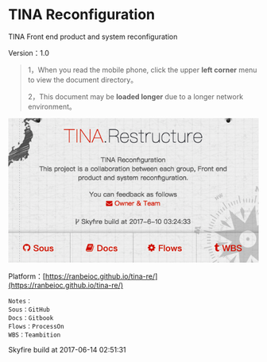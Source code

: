 # TINA Reconfiguration

TINA Front end product and system reconfiguration

Version：1.0

> 1，When you read the mobile phone, click the upper **left corner** menu to view the document directory。
>
> 2，This document may be **loaded longer** due to a longer network environment。

![](/assets/Snip20170612_29.png)

Platform：[https://ranbeioc.github.io/tina-re/](https://ranbeioc.github.io/tina-re/)

```
Notes：
Sous：GitHub
Docs：Gitbook
Flows：ProcessOn
WBS：Teambition
```

Skyfire build at 2017-06-14 02:51:31

